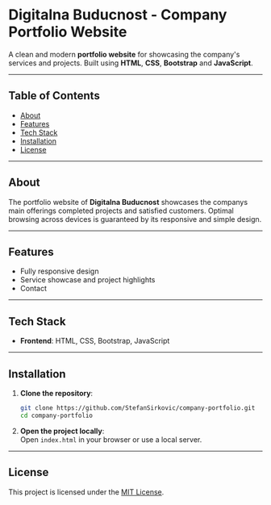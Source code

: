 # **Digitalna Buducnost - Company Portfolio Website**

A clean and modern **portfolio website** for showcasing the company's services and projects. Built using **HTML**, **CSS**, **Bootstrap** and **JavaScript**.

---

## **Table of Contents**

- [About](#about)
- [Features](#features)
- [Tech Stack](#tech-stack)
- [Installation](#installation)
- [License](#license)

---

## **About**

The portfolio website of **Digitalna Buducnost** showcases the companys main offerings completed projects and satisfied customers. Optimal browsing across devices is guaranteed by its responsive and simple design.

---

## **Features**

- Fully responsive design
- Service showcase and project highlights
- Contact

---

## **Tech Stack**

- **Frontend**: HTML, CSS, Bootstrap, JavaScript

---

## **Installation**

1. **Clone the repository**:
    ```bash
    git clone https://github.com/StefanSirkovic/company-portfolio.git
    cd company-portfolio
    ```

2. **Open the project locally**:  
    Open `index.html` in your browser or use a local server.

---

## **License**

This project is licensed under the [MIT License](https://opensource.org/licenses/MIT).
